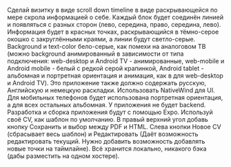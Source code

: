Сделай визитку в виде scroll down timeline в виде раскрывающейся по мере скрола информацией о себе. Каждый блок будет соединён линией и появляться с разных сторон (лево, середина, право, середина, лево). Информация будет в красных точках, раскрывающийся в тёмно-серое окошко с закруглёнными краями, а линии будут светло-серые. Background и text-color бело-серые, как помехи на аналоговом ТВ (можно background анимированный в зависимости от типа подключения: web-desktop и Android TV - анимированные, web-mobile и Android mobile  - белый с редкой серой крапинкой, Android tablet - альбомная и портретная ориентация и анимация, как в для web-desktop и Android TV).
Это приложение также должно содержать русскую, Английскую и немецкую раскладки.
Использовать NativeWind для UI.  Для мобильных телефонов будет использована портретная ориентация, а для всех остальных альбомная. У приложения не будет backend. Разработка и сборка приложения будут с помощью Expo.
Используй своё CV, как шаблон по умолчанию. В правый верхний угол добавь кнопку Сохранить и выбор между PDF и HTML. Слева кнопки Новое CV (сбрасывает весь шаблон) и Редактировать (Даёт возможность редактировать текущий. Нужно добавить возможность добавлять новые точки на таймлайне). Всё хранится локально, никакого бэка (дабы разместить на одном хостере).